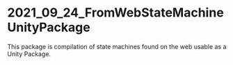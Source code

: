 # 2021_09_24_FromWebStateMachineUnityPackage
This package is compilation of state machines found on the web usable as a Unity Package.
